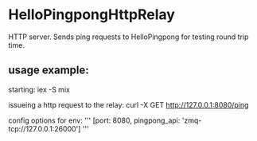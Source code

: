 HelloPingpongHttpRelay
======================

HTTP server.
Sends ping requests to HelloPingpong for testing round trip time.

usage example:
--------------

starting:
  iex -S mix

issueing a http request to the relay:
  curl -X GET http://127.0.0.1:8080/ping

config options for env:
'''
[port: 8080,
 pingpong_api: 'zmq-tcp://127.0.0.1:26000']
'''